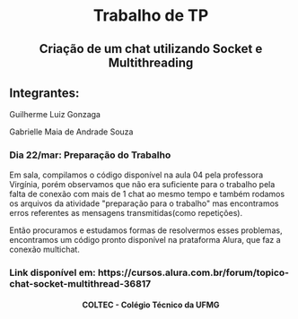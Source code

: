 <h1 align="center">Trabalho de TP</h1>
<h2 align="center">Criação de um chat utilizando Socket e Multithreading </h2>

<h2>Integrantes:</h2>

<p>Guilherme Luiz Gonzaga<p>
<p>Gabrielle Maia de Andrade Souza</p>

<h3>Dia 22/mar: Preparação do Trabalho</h3>
<p>Em sala, compilamos o código disponível na aula 04 pela professora Virgínia, porém observamos que não era suficiente para o trabalho pela falta de conexão com mais de 1 chat ao mesmo tempo e também rodamos os arquivos da atividade "preparação para o trabalho" mas encontramos erros referentes as mensagens transmitidas(como repetições).</p>

<p>Então procuramos e estudamos formas de resolvermos esses problemas, encontramos um código pronto disponível na prataforma Alura, que faz a conexão multichat.

<h3>Link disponível em: https://cursos.alura.com.br/forum/topico-chat-socket-multithread-36817</h3>

<h4 align="center">COLTEC - Colégio Técnico da UFMG</h4>
